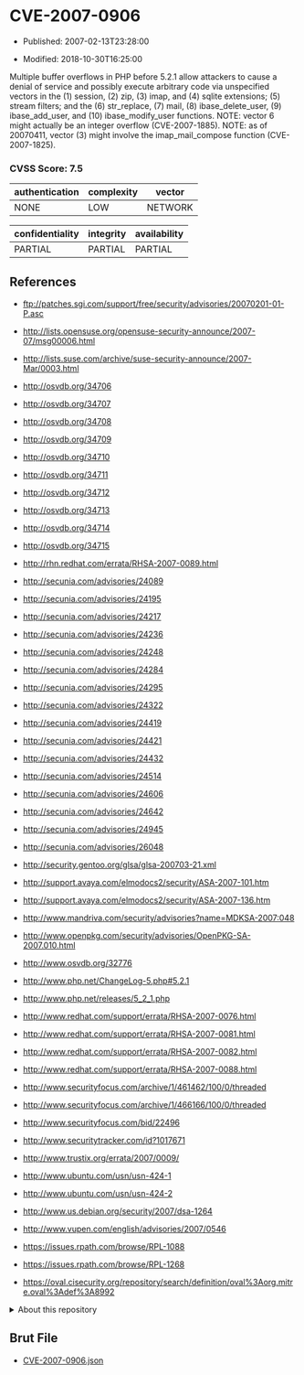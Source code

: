 # CVE-2007-0906

- Published: 2007-02-13T23:28:00

- Modified: 2018-10-30T16:25:00

Multiple buffer overflows in PHP before 5.2.1 allow attackers to cause a denial of service and possibly execute arbitrary code via unspecified vectors in the (1) session, (2) zip, (3) imap, and (4) sqlite extensions; (5) stream filters; and the (6) str_replace, (7) mail, (8) ibase_delete_user, (9) ibase_add_user, and (10) ibase_modify_user functions.  NOTE: vector 6 might actually be an integer overflow (CVE-2007-1885).  NOTE: as of 20070411, vector (3) might involve the imap_mail_compose function (CVE-2007-1825).

### CVSS Score: **7.5**

| authentication | complexity | vector |
| --- | --- | --- |
| NONE | LOW | NETWORK |

| confidentiality | integrity | availability |
| --- | --- | --- |
| PARTIAL | PARTIAL | PARTIAL |

## References

* ftp://patches.sgi.com/support/free/security/advisories/20070201-01-P.asc

* http://lists.opensuse.org/opensuse-security-announce/2007-07/msg00006.html

* http://lists.suse.com/archive/suse-security-announce/2007-Mar/0003.html

* http://osvdb.org/34706

* http://osvdb.org/34707

* http://osvdb.org/34708

* http://osvdb.org/34709

* http://osvdb.org/34710

* http://osvdb.org/34711

* http://osvdb.org/34712

* http://osvdb.org/34713

* http://osvdb.org/34714

* http://osvdb.org/34715

* http://rhn.redhat.com/errata/RHSA-2007-0089.html

* http://secunia.com/advisories/24089

* http://secunia.com/advisories/24195

* http://secunia.com/advisories/24217

* http://secunia.com/advisories/24236

* http://secunia.com/advisories/24248

* http://secunia.com/advisories/24284

* http://secunia.com/advisories/24295

* http://secunia.com/advisories/24322

* http://secunia.com/advisories/24419

* http://secunia.com/advisories/24421

* http://secunia.com/advisories/24432

* http://secunia.com/advisories/24514

* http://secunia.com/advisories/24606

* http://secunia.com/advisories/24642

* http://secunia.com/advisories/24945

* http://secunia.com/advisories/26048

* http://security.gentoo.org/glsa/glsa-200703-21.xml

* http://support.avaya.com/elmodocs2/security/ASA-2007-101.htm

* http://support.avaya.com/elmodocs2/security/ASA-2007-136.htm

* http://www.mandriva.com/security/advisories?name=MDKSA-2007:048

* http://www.openpkg.com/security/advisories/OpenPKG-SA-2007.010.html

* http://www.osvdb.org/32776

* http://www.php.net/ChangeLog-5.php#5.2.1

* http://www.php.net/releases/5_2_1.php

* http://www.redhat.com/support/errata/RHSA-2007-0076.html

* http://www.redhat.com/support/errata/RHSA-2007-0081.html

* http://www.redhat.com/support/errata/RHSA-2007-0082.html

* http://www.redhat.com/support/errata/RHSA-2007-0088.html

* http://www.securityfocus.com/archive/1/461462/100/0/threaded

* http://www.securityfocus.com/archive/1/466166/100/0/threaded

* http://www.securityfocus.com/bid/22496

* http://www.securitytracker.com/id?1017671

* http://www.trustix.org/errata/2007/0009/

* http://www.ubuntu.com/usn/usn-424-1

* http://www.ubuntu.com/usn/usn-424-2

* http://www.us.debian.org/security/2007/dsa-1264

* http://www.vupen.com/english/advisories/2007/0546

* https://issues.rpath.com/browse/RPL-1088

* https://issues.rpath.com/browse/RPL-1268

* https://oval.cisecurity.org/repository/search/definition/oval%3Aorg.mitre.oval%3Adef%3A8992

<details>
<summary>About this repository</summary> 

  This repository is part of the project [Live Hack CVE](https://github.com/Live-Hack-CVE). Main website can be found [www.live-hack.org](https://www.live-hack.org) 
  
  Made by [Sn0wAlice](https://github.com/Sn0wAlice) for the people that care about security and need to have a feed of the latest CVEs. Hope you enjoy it, don't forget to star the repo and follow me on [Twitter](https://twitter.com/Sn0wAlice) and [Github](https://github.com/Sn0wAlice). And that is my [personnal website](https://www.alice-snow.me/)

  - [Home Page](https://github.com/Live-Hack-CVE)
  - [Framework](https://github.com/Live-Hack-CVE/cve-framework)
  - [CVE database](https://github.com/Live-Hack-CVE/full_database)
  - [Changelog](https://github.com/Live-Hack-CVE/Changelog)
</details>

## Brut File

* [CVE-2007-0906.json](https://raw.githubusercontent.com/Live-Hack-CVE/full_database/main/cves/2007/CVE-2007-0906.json)

